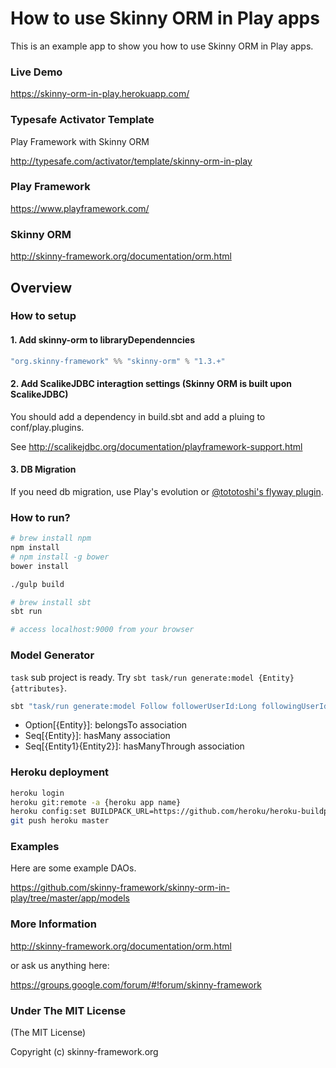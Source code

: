 How to use Skinny ORM in Play apps
=================================

This is an example app to show you how to use Skinny ORM in Play apps.

### Live Demo

https://skinny-orm-in-play.herokuapp.com/

### Typesafe Activator Template

Play Framework with Skinny ORM

http://typesafe.com/activator/template/skinny-orm-in-play

### Play Framework

https://www.playframework.com/

### Skinny ORM

http://skinny-framework.org/documentation/orm.html

## Overview

### How to setup

#### 1. Add skinny-orm to libraryDependenncies

```scala
"org.skinny-framework" %% "skinny-orm" % "1.3.+"
```

#### 2. Add ScalikeJDBC interagtion settings (Skinny ORM is built upon ScalikeJDBC)

You should add a dependency in build.sbt and add a pluing to conf/play.plugins.

See http://scalikejdbc.org/documentation/playframework-support.html

#### 3. DB Migration

If you need db migration, use Play's evolution or [@tototoshi's flyway plugin](https://github.com/tototoshi/play-flyway).

### How to run?

```sh
# brew install npm
npm install
# npm install -g bower
bower install

./gulp build

# brew install sbt
sbt run

# access localhost:9000 from your browser
```

### Model Generator

`task` sub project is ready. Try `sbt task/run generate:model {Entity} {attributes}`.

```sh
sbt "task/run generate:model Follow followerUserId:Long followingUserId::Long follower:Option[User] following:Option[User]"
```

- Option[{Entity}]: belongsTo association
- Seq[{Entity}]: hasMany association
- Seq[{Entity1}{Entity2}]: hasManyThrough association

### Heroku deployment

```sh
heroku login
heroku git:remote -a {heroku app name}
heroku config:set BUILDPACK_URL=https://github.com/heroku/heroku-buildpack-scala
git push heroku master
```

### Examples

Here are some example DAOs.

https://github.com/skinny-framework/skinny-orm-in-play/tree/master/app/models

### More Information

http://skinny-framework.org/documentation/orm.html

or ask us anything here:

https://groups.google.com/forum/#!forum/skinny-framework

### Under The MIT License

(The MIT License)

Copyright (c) skinny-framework.org

